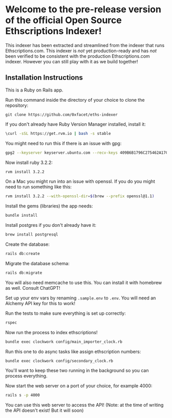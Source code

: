 # Welcome to the pre-release version of the official Open Source Ethscriptions Indexer!

This indexer has been extracted and streamlined from the indexer that runs Ethscriptions.com. This indexer is *not* yet production-ready and has _not_ been verified to be consistent with the production Ethscriptions.com indexer. However you can still play with it as we build together!

## Installation Instructions

This is a Ruby on Rails app.

Run this command inside the directory of your choice to clone the repository:

```!bash
git clone https://github.com/0xfacet/eths-indexer
```

If you don't already have Ruby Version Manager installed, install it:

```bash
\curl -sSL https://get.rvm.io | bash -s stable
```

You might need to run this if there is an issue with gpg:

```bash
gpg2 --keyserver keyserver.ubuntu.com --recv-keys 409B6B1796C275462A1703113804BB82D39DC0E3 7D2BAF1CF37B13E2069D6956105BD0E739499BDB
```

Now install ruby 3.2.2:

```bash
rvm install 3.2.2
```

On a Mac you might run into an issue with openssl. If you do you might need to run something like this:

```bash
rvm install 3.2.2 --with-openssl-dir=$(brew --prefix openssl@1.1)
```

Install the gems (libraries) the app needs:

```bash
bundle install
```

Install postgres if you don't already have it:

```bash
brew install postgresql
```

Create the database:

```bash
rails db:create
```

Migrate the database schema:

```bash
rails db:migrate
```

You will also need memcache to use this. You can install it with homebrew as well. Consult ChatGPT!

Set up your env vars by renaming `.sample.env` to `.env`. You will need an Alchemy API key for this to work!

Run the tests to make sure everything is set up correctly:

```bash
rspec
```

Now run the process to index ethscriptions!

```bash
bundle exec clockwork config/main_importer_clock.rb
```

Run this one to do async tasks like assign ethscription numbers:

```bash
bundle exec clockwork config/secondary_clock.rb
```

You'll want to keep these two running in the background so you can process everything.

Now start the web server on a port of your choice, for example 4000:

```bash
rails s -p 4000
```

You can use this web server to access the API! (Note: at the time of writing the API doesn't exist! But it will soon)

